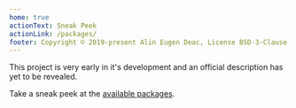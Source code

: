 ```yaml
---
home: true
actionText: Sneak Peek
actionLink: /packages/
footer: Copyright © 2019-present Alin Eugen Deac, License BSD-3-Clause
---
```


This project is very early in it's development and an official description has yet to be revealed.

Take a sneak peek at the [available packages](/packages/).


